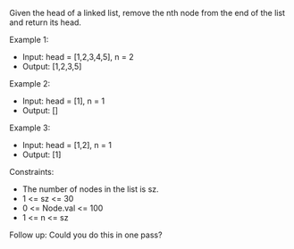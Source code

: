 Given the head of a linked list, remove the nth node from the end of the list and return its head.

Example 1:

- Input: head = [1,2,3,4,5], n = 2
- Output: [1,2,3,5]

Example 2:
- Input: head = [1], n = 1
- Output: []

Example 3:
- Input: head = [1,2], n = 1
- Output: [1]

Constraints:
- The number of nodes in the list is sz.
- 1 <= sz <= 30
- 0 <= Node.val <= 100
- 1 <= n <= sz

Follow up: Could you do this in one pass?